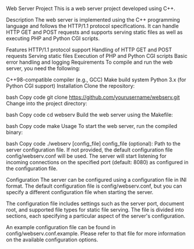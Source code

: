 Web Server Project
This is a web server project developed using C++.

Description
The web server is implemented using the C++ programming language and follows the HTTP/1.1 protocol specifications. It can handle HTTP GET and POST requests and supports serving static files as well as executing PHP and Python CGI scripts.

Features
HTTP/1.1 protocol support
Handling of HTTP GET and POST requests
Serving static files
Execution of PHP and Python CGI scripts
Basic error handling and logging
Requirements
To compile and run the web server, you need the following:

C++98-compatible compiler (e.g., GCC)
Make build system
Python 3.x (for Python CGI support)
Installation
Clone the repository:

bash
Copy code
git clone https://github.com/yourusername/webserv.git
Change into the project directory:

bash
Copy code
cd webserv
Build the web server using the Makefile:

bash
Copy code
make
Usage
To start the web server, run the compiled binary:

bash
Copy code
./webserv [config_file]
config_file (optional): Path to the server configuration file. If not provided, the default configuration file config/webserv.conf will be used.
The server will start listening for incoming connections on the specified port (default: 8080) as configured in the configuration file.

Configuration
The server can be configured using a configuration file in INI format. The default configuration file is config/webserv.conf, but you can specify a different configuration file when starting the server.

The configuration file includes settings such as the server port, document root, and supported file types for static file serving. The file is divided into sections, each specifying a particular aspect of the server's configuration.

An example configuration file can be found in config/webserv.conf.example. Please refer to that file for more information on the available configuration options.
